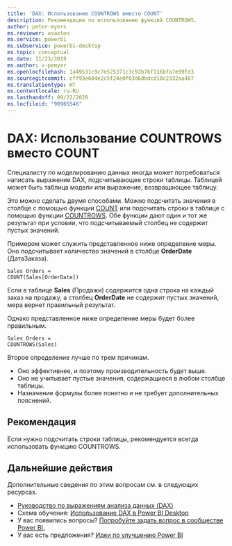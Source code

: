 ```yaml
---
title: 'DAX: Использование COUNTROWS вместо COUNT'
description: Рекомендации по использованию функций COUNTROWS.
author: peter-myers
ms.reviewer: asaxton
ms.service: powerbi
ms.subservice: powerbi-desktop
ms.topic: conceptual
ms.date: 11/23/2019
ms.author: v-pemyer
ms.openlocfilehash: 1a49531c9c7e525371c3c92b7bf116bfa7e99fd3
ms.sourcegitcommit: cff93e604e2c5f24e0f03d6dbdcd10c2332aa487
ms.translationtype: HT
ms.contentlocale: ru-RU
ms.lasthandoff: 09/22/2020
ms.locfileid: "90965546"
---
```

# <a name="dax-use-countrows-instead-of-count"></a>DAX: Использование COUNTROWS вместо COUNT

Специалисту по моделированию данных иногда может потребоваться написать выражение DAX, подсчитывающее строки таблицы. Таблицей может быть таблица модели или выражение, возвращающее таблицу.

Это можно сделать двумя способами. Можно подсчитать значения в столбце с помощью функции [COUNT](/dax/count-function-dax) или подсчитать строки в таблице с помощью функции [COUNTROWS](/dax/countrows-function-dax). Обе функции дают один и тот же результат при условии, что подсчитываемый столбец не содержит пустых значений.

Примером может служить представленное ниже определение меры. Оно подсчитывает количество значений в столбце **OrderDate** (ДатаЗаказа).

```dax
Sales Orders =
COUNT(Sales[OrderDate])
```

Если в таблице **Sales** (Продажи) содержится одна строка на каждый заказ на продажу, а столбец **OrderDate** не содержит пустых значений, мера вернет правильный результат.

Однако представленное ниже определение меры будет более правильным.

```dax
Sales Orders =
COUNTROWS(Sales)
```

Второе определение лучше по трем причинам.

- Оно эффективнее, и поэтому производительность будет выше.
- Оно не учитывает пустые значения, содержащиеся в любом столбце таблицы.
- Назначение формулы более понятно и не требует дополнительных пояснений.

## <a name="recommendation"></a>Рекомендация

Если нужно подсчитать строки таблицы, рекомендуется всегда использовать функцию COUNTROWS.

## <a name="next-steps"></a>Дальнейшие действия

Дополнительные сведения по этим вопросам см. в следующих ресурсах.

- [Руководство по выражениям анализа данных (DAX)](/dax/)
- Схема обучения: [Использование DAX в Power BI Desktop](/learn/paths/dax-power-bi/)
- У вас появились вопросы? [Попробуйте задать вопрос в сообществе Power BI.](https://community.powerbi.com/)
- У вас есть предложения? [Идеи по улучшению Power BI](https://ideas.powerbi.com)